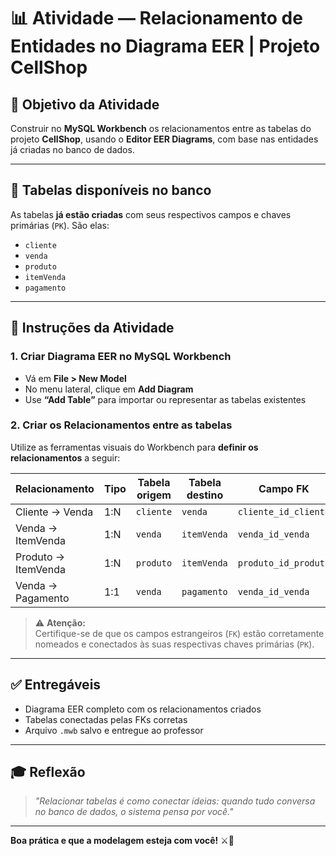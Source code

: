 # 📊 Atividade — Relacionamento de Entidades no Diagrama EER | Projeto CellShop

## 🎯 Objetivo da Atividade

Construir no **MySQL Workbench** os relacionamentos entre as tabelas do projeto **CellShop**, usando o **Editor EER Diagrams**, com base nas entidades já criadas no banco de dados.

---

## 🧱 Tabelas disponíveis no banco

As tabelas **já estão criadas** com seus respectivos campos e chaves primárias (`PK`). São elas:

- `cliente`
- `venda`
- `produto`
- `itemVenda`
- `pagamento`

---

## 🔗 Instruções da Atividade

### 1. Criar Diagrama EER no MySQL Workbench

- Vá em **File > New Model**
- No menu lateral, clique em **Add Diagram**
- Use **“Add Table”** para importar ou representar as tabelas existentes

### 2. Criar os Relacionamentos entre as tabelas

Utilize as ferramentas visuais do Workbench para **definir os relacionamentos** a seguir:

| Relacionamento            | Tipo   | Tabela origem     | Tabela destino     | Campo FK                  |
|---------------------------|--------|-------------------|---------------------|---------------------------|
| Cliente → Venda           | 1:N    | `cliente`         | `venda`             | `cliente_id_cliente`      |
| Venda → ItemVenda         | 1:N    | `venda`           | `itemVenda`         | `venda_id_venda`          |
| Produto → ItemVenda       | 1:N    | `produto`         | `itemVenda`         | `produto_id_produto`      |
| Venda → Pagamento         | 1:1    | `venda`           | `pagamento`         | `venda_id_venda`          |

> ⚠️ **Atenção:**  
> Certifique-se de que os campos estrangeiros (`FK`) estão corretamente nomeados e conectados às suas respectivas chaves primárias (`PK`).

---


## ✅ Entregáveis

- Diagrama EER completo com os relacionamentos criados
- Tabelas conectadas pelas FKs corretas
- Arquivo `.mwb` salvo e entregue ao professor

---

## 🎓 Reflexão

> *"Relacionar tabelas é como conectar ideias: quando tudo conversa no banco de dados, o sistema pensa por você."*

---

**Boa prática e que a modelagem esteja com você!** ⚔️📘
